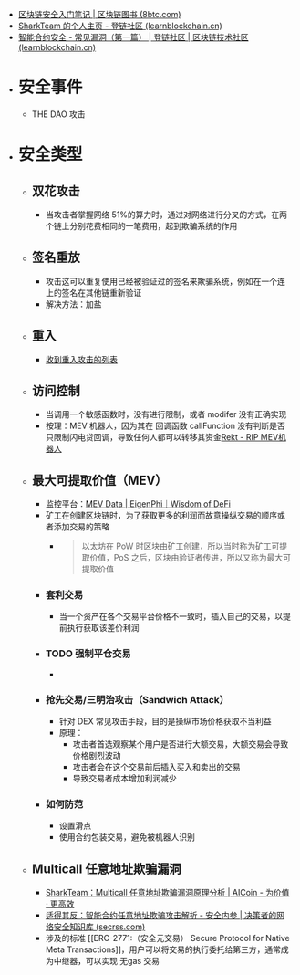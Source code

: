 - [区块链安全入门笔记 | 区块链图书 (8btc.com)](https://www.8btc.com/book/655954)
- [SharkTeam 的个人主页 - 登链社区 (learnblockchain.cn)](https://learnblockchain.cn/people/7454)
- [智能合约安全 - 常见漏洞（第一篇） | 登链社区 | 区块链技术社区 (learnblockchain.cn)](https://learnblockchain.cn/article/5853)
- # 安全事件
	- THE DAO 攻击
- # 安全类型
	- ## 双花攻击
		- 当攻击者掌握网络 51%的算力时，通过对网络进行分叉的方式，在两个链上分别花费相同的一笔费用，起到欺骗系统的作用
	- ## 签名重放
		- 攻击这可以重复使用已经被验证过的签名来欺骗系统，例如在一个连上的签名在其他链重新验证
		- 解决方法：加盐
	- ## 重入
		- [收到重入攻击的列表](https://github.com/pcaversaccio/reentrancy-attacks)
	- ## 访问控制
		- 当调用一个敏感函数时，没有进行限制，或者 modifer 没有正确实现
		- 按理：MEV 机器人，因为其在 回调函数 callFunction 没有判断是否只限制闪电贷回调，导致任何人都可以转移其资金[Rekt - RIP MEV机器人](https://rekt.news/zh/ripmevbot/)
	- ## 最大可提取价值（MEV）
		- 监控平台：[MEV Data | EigenPhi｜Wisdom of DeFi](https://eigenphi.io/)
		- 矿工在创建区块链时，为了获取更多的利润而故意操纵交易的顺序或者添加交易的策略
			- > 以太坊在 PoW 时区块由矿工创建，所以当时称为矿工可提取价值，PoS 之后，区块由验证者传进，所以又称为最大可提取价值
		- ### 套利交易
			- 当一个资产在各个交易平台价格不一致时，插入自己的交易，以提前执行获取该差价利润
		- ### TODO 强制平仓交易
			-
		- ### 抢先交易/三明治攻击（Sandwich Attack）
			- 针对 DEX 常见攻击手段，目的是操纵市场价格获取不当利益
			- 原理：
				- 攻击者首选观察某个用户是否进行大额交易，大额交易会导致价格剧烈波动
				- 攻击者会在这个交易前后插入买入和卖出的交易
				- 导致交易者成本增加利润减少
		- ### 如何防范
			- 设置滑点
			- 使用合约包装交易，避免被机器人识别
	- ## Multicall 任意地址欺骗漏洞
		- [SharkTeam：Multicall 任意地址欺骗漏洞原理分析 | AICoin - 为价值 · 更高效](https://www.aicoin.com/article/379117.html)
		- [适得其反：智能合约任意地址欺骗攻击解析 - 安全内参 | 决策者的网络安全知识库 (secrss.com)](https://www.secrss.com/articles/61571)
		- 涉及的标准 [[ERC-2771:（安全元交易） Secure Protocol for Native Meta Transactions]]，用户可以将交易的执行委托给第三方，通常成为中继器，可以实现 无gas 交易